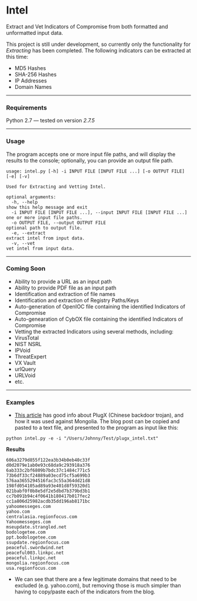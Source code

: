 Intel
=====

Extract and Vet Indicators of Compromise from both formatted and unformatted input data.

This project is still under development, so currently only the functionality for *Extracting* has been completed. The following indicators can be extracted at this time:

* MD5 Hashes
* SHA-256 Hashes
* IP Addresses
* Domain Names

-----

### Requirements

Python 2.7  —  tested on version *2.7.5*

-----

### Usage

The program accepts one or more input file paths, and will display the results to the console; optionally, you can provide an output file path.

```
usage: intel.py [-h] -i INPUT FILE [INPUT FILE ...] [-o OUTPUT FILE] [-e] [-v]

Used for Extracting and Vetting Intel.

optional arguments:
  -h, --help                                                           show this help message and exit
  -i INPUT FILE [INPUT FILE ...], --input INPUT FILE [INPUT FILE ...]  one or more input file paths.
  -o OUTPUT FILE, --output OUTPUT FILE                                 optional path to output file.
  -e, --extract                                                        extract intel from input data.
  -v, --vet                                                            vet intel from input data.
```

----

### Coming Soon

* Ability to provide a URL as an input path
* Ability to provide PDF file as an input path
* Identification and extraction of file names
* Identification and extraction of Registry Paths/Keys
* Auto-generation of OpenIOC file containing the identified Indicators of Compromise
* Auto-genearation of CybOX file containing the identified Indicators of Compromise
* Vetting the extracted Indicators using several methods, including:
 * VirusTotal
 * NIST NSRL
 * IPVoid
 * ThreatExpert
 * VX Vault
 * urlQuery
 * URLVoid
 * etc.

----

### Examples

* [This article](http://normanshark.com/blog/plugx-used-mongolian-targets/) has good info about PlugX (Chinese backdoor trojan), and how it was used against Mongolia. The blog post can be copied and pasted to a text file, and presented to the program as input like this:

 ```
python intel.py -e -i "/Users/Johnny/Test/plugx_intel.txt"
 ```

 **Results**

 ```
606a3279d855f122ea3b34b0eb40c33f
d0d2079e1ab0e93c68da9c293918a376
6ab333c2bf6809b7bdc37c1484c771c5
73b6df33cf24889a03ecd75cf5a699b3
576aa3655294516fac3c55a364dd21d8
198fd054105ad89a93e401d8f59320d1
021babf0f0b8e5df2e5dbd7b379bd3b1
cc7b091b94c4f0641b180417b017fec2
cc1a806d25982acdb35dd196ab8171bc
yahoomesseges.com
yahoo.com
centralasia.regionfocus.com
Yahoomesseges.com
mseupdate.strangled.net
bodologetee.com
ppt.bodologetee.com
ssupdate.regionfocus.com
peaceful.swordwind.net
peaceful003.linkpc.net
peaceful.linkpc.net
mongolia.regionfocus.com
usa.regionfocus.com
 ```
 * We can see that there are a few legitimate domains that need to be excluded (e.g. yahoo.com), but removing those is much simpler than having to copy/paste each of the indicators from the blog.
